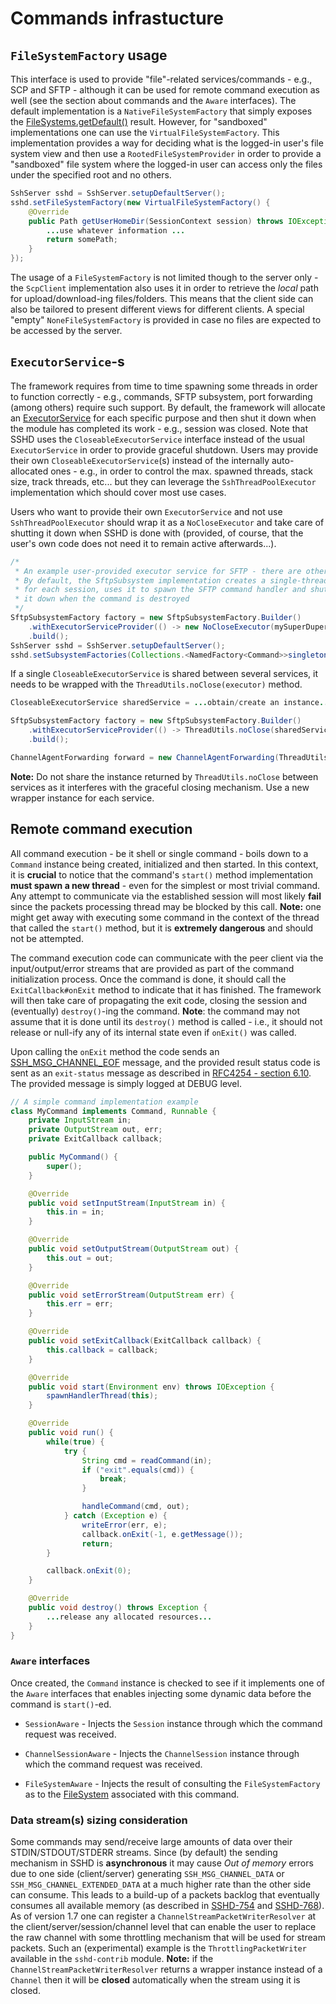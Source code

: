 # Commands infrastucture

## `FileSystemFactory` usage

This interface is used to provide "file"-related services/commands - e.g., SCP and SFTP - although it can be used for remote command execution
as well (see the section about commands and the `Aware` interfaces). The default implementation is a `NativeFileSystemFactory`
that simply exposes the [FileSystems.getDefault()](https://docs.oracle.com/javase/8/docs/api/java/nio/file/FileSystems.html#getDefault)
result. However, for "sandboxed" implementations one can use the `VirtualFileSystemFactory`. This implementation provides a way for
deciding what is the logged-in user's file system view and then use a `RootedFileSystemProvider` in order to provide a "sandboxed"
file system where the logged-in user can access only the files under the specified root and no others.

```java
SshServer sshd = SshServer.setupDefaultServer();
sshd.setFileSystemFactory(new VirtualFileSystemFactory() {
    @Override
    public Path getUserHomeDir(SessionContext session) throws IOException {
        ...use whatever information ...
        return somePath;
    }
});

```

The usage of a `FileSystemFactory` is not limited though to the server only - the `ScpClient` implementation also uses
it in order to retrieve the *local* path for upload/download-ing files/folders. This means that the client side can also
be tailored to present different views for different clients. A special "empty" `NoneFileSystemFactory` is provided in case
no files are expected to be accessed by the server.

## `ExecutorService`-s

The framework requires from time to time spawning some threads in order to function correctly - e.g., commands, SFTP subsystem,
port forwarding (among others) require such support. By default, the framework will allocate an [ExecutorService](https://docs.oracle.com/javase/8/docs/api/java/util/concurrent/ExecutorService.html)
for each specific purpose and then shut it down when the module has completed its work - e.g., session was closed. Note that
SSHD uses the `CloseableExecutorService` interface instead of the usual `ExecutorService` in order to provide graceful shutdown.
Users may provide their own `CloseableExecutorService`(s) instead of the internally auto-allocated ones - e.g., in order to
control the max. spawned threads, stack size, track threads, etc... but they can leverage the `SshThreadPoolExecutor` implementation
which should cover most use cases.

Users who want to provide their own `ExecutorService` and not use `SshThreadPoolExecutor` should wrap it as a `NoCloseExecutor`
and take care of shutting it down when SSHD is done with (provided, of course, that the user's own code does not need it to
remain active afterwards...).

```java
/*
 * An example user-provided executor service for SFTP - there are other such locations.
 * By default, the SftpSubsystem implementation creates a single-threaded executor
 * for each session, uses it to spawn the SFTP command handler and shuts
 * it down when the command is destroyed
 */
SftpSubsystemFactory factory = new SftpSubsystemFactory.Builder()
    .withExecutorServiceProvider(() -> new NoCloseExecutor(mySuperDuperExecutorService))
    .build();
SshServer sshd = SshServer.setupDefaultServer();
sshd.setSubsystemFactories(Collections.<NamedFactory<Command>>singletonList(factory));

```

If a single `CloseableExecutorService` is shared between several services, it needs to be wrapped with the
`ThreadUtils.noClose(executor)` method.

```java
CloseableExecutorService sharedService = ...obtain/create an instance...;

SftpSubsystemFactory factory = new SftpSubsystemFactory.Builder()
    .withExecutorServiceProvider(() -> ThreadUtils.noClose(sharedService))
    .build();

ChannelAgentForwarding forward = new ChannelAgentForwarding(ThreadUtils.noClose(sharedService));

```

**Note:** Do not share the instance returned by `ThreadUtils.noClose` between services as it interferes with
the graceful closing mechanism. Use a new wrapper instance for each service.

## Remote command execution

All command execution - be it shell or single command - boils down to a `Command` instance being created, initialized and then
started. In this context, it is **crucial** to notice that the command's `start()` method implementation **must spawn a new thread** - even
for the simplest or most trivial command. Any attempt to communicate via the established session will most likely **fail** since
the packets processing thread may be blocked by this call. **Note:** one might get away with executing some command in the
context of the thread that called the `start()` method, but it is **extremely dangerous** and should not be attempted.

The command execution code can communicate with the peer client via the input/output/error streams that are provided as
part of the command initialization process. Once the command is done, it should call the `ExitCallback#onExit` method to indicate
that it has finished. The framework will then take care of propagating the exit code, closing the session and (eventually) `destroy()`-ing
the command. **Note**: the command may not assume that it is done until its `destroy()` method is called - i.e., it should not
release or null-ify any of its internal state even if `onExit()` was called.

Upon calling the `onExit` method the code sends an [SSH_MSG_CHANNEL_EOF](https://tools.ietf.org/html/rfc4254#section-5.3) message,
and the provided result status code is sent as an `exit-status` message as described in [RFC4254 - section 6.10](https://tools.ietf.org/html/rfc4254#section-6.10).
The provided message is simply logged at DEBUG level.

```java
// A simple command implementation example
class MyCommand implements Command, Runnable {
    private InputStream in;
    private OutputStream out, err;
    private ExitCallback callback;

    public MyCommand() {
        super();
    }

    @Override
    public void setInputStream(InputStream in) {
        this.in = in;
    }

    @Override
    public void setOutputStream(OutputStream out) {
        this.out = out;
    }

    @Override
    public void setErrorStream(OutputStream err) {
        this.err = err;
    }

    @Override
    public void setExitCallback(ExitCallback callback) {
        this.callback = callback;
    }

    @Override
    public void start(Environment env) throws IOException {
        spawnHandlerThread(this);
    }

    @Override
    public void run() {
        while(true) {
            try {
                String cmd = readCommand(in);
                if ("exit".equals(cmd)) {
                    break;
                }

                handleCommand(cmd, out);
            } catch (Exception e) {
                writeError(err, e);
                callback.onExit(-1, e.getMessage());
                return;
        }

        callback.onExit(0);
    }

    @Override
    public void destroy() throws Exception {
        ...release any allocated resources...
    }
}

```

### `Aware` interfaces

Once created, the `Command` instance is checked to see if it implements one of the `Aware` interfaces that enables
injecting some dynamic data before the command is `start()`-ed.

* `SessionAware` - Injects the `Session` instance through which the command request was received.

* `ChannelSessionAware` - Injects the `ChannelSession` instance through which the command request was received.

* `FileSystemAware` - Injects the result of consulting the `FileSystemFactory` as to the [FileSystem](https://docs.oracle.com/javase/8/docs/api/java/nio/file/FileSystem.html)
associated with this command.


### Data stream(s) sizing consideration

Some commands may send/receive large amounts of data over their STDIN/STDOUT/STDERR streams. Since (by default) the sending mechanism in SSHD is
**asynchronous** it may cause _Out of memory_ errors due to one side (client/server) generating `SSH_MSG_CHANNEL_DATA` or `SSH_MSG_CHANNEL_EXTENDED_DATA`
at a much higher rate than the other side can consume. This leads to a build-up of a packets backlog that eventually consumes all available memory
(as described in [SSHD-754](https://issues.apache.org/jira/browse/SSHD-754) and [SSHD-768](https://issues.apache.org/jira/browse/SSHD-768)). As of
version 1.7 one can register a `ChannelStreamPacketWriterResolver` at the client/server/session/channel level that can enable the user to replace
the raw channel with some throttling mechanism that will be used for stream packets. Such an (experimental) example is the `ThrottlingPacketWriter`
available in the `sshd-contrib` module. **Note:** if the `ChannelStreamPacketWriterResolver` returns a wrapper instance instead of a `Channel` then
it will be **closed** automatically when the stream using it is closed.
